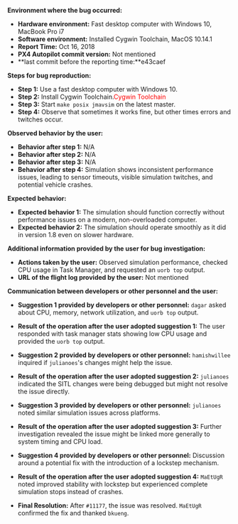**Environment where the bug occurred:**

- **Hardware environment:** Fast desktop computer with Windows 10, MacBook Pro i7
- **Software environment:** Installed Cygwin Toolchain, MacOS 10.14.1
- **Report Time:** Oct 16, 2018
- **PX4 Autopilot commit version:** Not mentioned
- **last commit before the reporting time:**e43caef

**Steps for bug reproduction:**

- **Step 1:** Use a fast desktop computer with Windows 10.
- **Step 2:** Install Cygwin Toolchain.<font color='red'>Cygwin Toolchain</font>
- **Step 3:** Start `make posix jmavsim` on the latest master.
- **Step 4:** Observe that sometimes it works fine, but other times errors and twitches occur.

**Observed behavior by the user:**

- **Behavior after step 1:** N/A
- **Behavior after step 2:** N/A
- **Behavior after step 3:** N/A
- **Behavior after step 4:** Simulation shows inconsistent performance issues, leading to sensor timeouts, visible simulation twitches, and potential vehicle crashes.

**Expected behavior:**

- **Expected behavior 1:** The simulation should function correctly without performance issues on a modern, non-overloaded computer.
- **Expected behavior 2:** The simulation should operate smoothly as it did in version 1.8 even on slower hardware.

**Additional information provided by the user for bug investigation:**

- **Actions taken by the user:** Observed simulation performance, checked CPU usage in Task Manager, and requested an `uorb top` output.
- **URL of the flight log provided by the user:** Not mentioned

**Communication between developers or other personnel and the user:**

- **Suggestion 1 provided by developers or other personnel:** `dagar` asked about CPU, memory, network utilization, and `uorb top` output.
- **Result of the operation after the user adopted suggestion 1:** The user responded with task manager stats showing low CPU usage and provided the `uorb top` output.
  
- **Suggestion 2 provided by developers or other personnel:** `hamishwillee` inquired if `julianoes`'s changes might help the issue.
- **Result of the operation after the user adopted suggestion 2:** `julianoes` indicated the SITL changes were being debugged but might not resolve the issue directly.

- **Suggestion 3 provided by developers or other personnel:** `julianoes` noted similar simulation issues across platforms.
- **Result of the operation after the user adopted suggestion 3:** Further investigation revealed the issue might be linked more generally to system timing and CPU load.

- **Suggestion 4 provided by developers or other personnel:** Discussion around a potential fix with the introduction of a lockstep mechanism.
- **Result of the operation after the user adopted suggestion 4:** `MaEtUgR` noted improved stability with lockstep but experienced complete simulation stops instead of crashes.

- **Final Resolution:** After `#11177`, the issue was resolved. `MaEtUgR` confirmed the fix and thanked `bkueng`.
